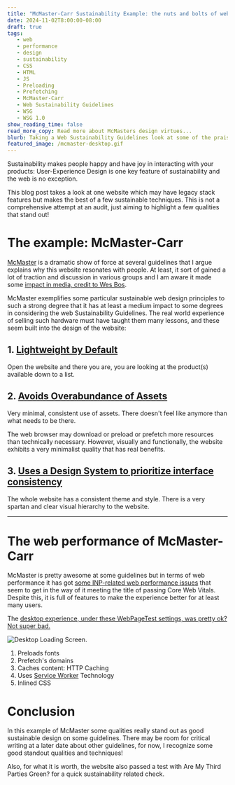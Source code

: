 ```yaml
---
title: "McMaster-Carr Sustainability Example: the nuts and bolts of web design"
date: 2024-11-02T8:00:00-08:00
draft: true
tags: 
   - web
   - performance
   - design
   - sustainability
   - CSS
   - HTML
   - JS
   - Preloading
   - Prefetching
   - McMaster-Carr
   - Web Sustainability Guidelines
   - WSG
   - WSG 1.0
show_reading_time: false
read_more_copy: Read more about McMasters design virtues...
blurb: Taking a Web Sustainability Guidelines look at some of the praised features of McMaster.com
featured_image: /mcmaster-desktop.gif   
---
```


Sustainability makes people happy and have joy in interacting with your products: User-Experience Design is one key feature of sustainability and the web is no exception. 

This blog post takes a look at one website which may have legacy stack features but makes the best of a few sustainable techniques. This is not a comprehensive attempt at an audit, just aiming to highlight a few qualities that stand out!

# The example:  McMaster-Carr

[McMaster](https://www.mcmaster.com/) is a dramatic show of force at several guidelines that I argue explains why this website resonates with people. At least, it sort of gained a lot of traction and discussion in various groups and I am aware it made some [impact in media, credit to Wes Bos](https://www.youtube.com/watch?v=-Ln-8QM8KhQ).

McMaster exemplifies some particular sustainable web design principles to such a strong degree that it has at least a medium impact to some degrees in considering the web Sustainability Guidelines. The real world experience of selling such hardware must have taught them many lessons, and these seem built into the design of the website:

## 1. [Lightweight by Default](https://w3c.github.io/sustyweb/#create-a-lightweight-experience-by-default) 

Open the website and there you are, you are looking at the product(s) available down to a list.

## 2. [Avoids Overabundance of Assets](https://w3c.github.io/sustyweb/#avoid-unnecessary-or-an-overabundance-of-assets)

Very minimal, consistent use of assets. There doesn't feel like anymore than what needs to be there.

The web browser may download or preload or prefetch more resources than technically necessary. However, visually and functionally, the website exhibits a very minimalist quality that has real benefits.

## 3. [Uses a Design System to prioritize interface consistency](https://w3c.github.io/sustyweb/#use-a-design-system-to-prioritize-interface-consistency)

The whole website has a consistent theme and style. There is a very spartan and clear visual hierarchy to the website.

--- 

# The web performance of McMaster-Carr

McMaster is pretty awesome at some guidelines but in terms of web performance it has got [some INP-related web performance issues](https://www.webpagetest.org/result/241027_BiDcRK_5T/) that seem to get in the way of it meeting the title of passing Core Web Vitals. Despite this, it is full of features to make the experience better for at least many users.

The [desktop experience, under these WebPageTest settings, was pretty ok? Not super bad.](https://www.webpagetest.org/result/241027_AiDcRD_1YA/)

![Desktop Loading Screen](/mcmaster-desktop.gif).

1. Preloads fonts
2. Prefetch's domains
3. Caches content: HTTP Caching
4. Uses [Service Worker](https://developer.mozilla.org/en-US/docs/Web/API/Service_Worker_API) Technology
5. Inlined CSS

# Conclusion

In this example of McMaster some qualities really stand out as good sustainable design on some guidelines. There may be room for critical writing at a later date about other guidelines, for now, I recognize some good standout qualities and techniques!

Also, for what it is worth, the website also passed a test with Are My Third Parties Green? for a quick sustainability related check.




